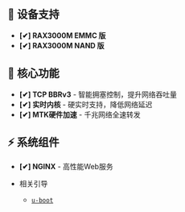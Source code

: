 ## 📱 设备支持
- **[✔] RAX3000M EMMC 版**
- **[✔] RAX3000M NAND 版**

## 🚀 核心功能
- **[✔] TCP BBRv3** - 智能拥塞控制，提升网络吞吐量
- **[✔] 实时内核** - 硬实时支持，降低网络延迟
- **[✔] MTK硬件加速** - 千兆网络全速转发

## ⚡ 系统组件
- **[✔] NGINX** - 高性能Web服务
  
- 相关引导

  - [`u-boot`](https://github.com/hanwckf/bl-mt798x)


